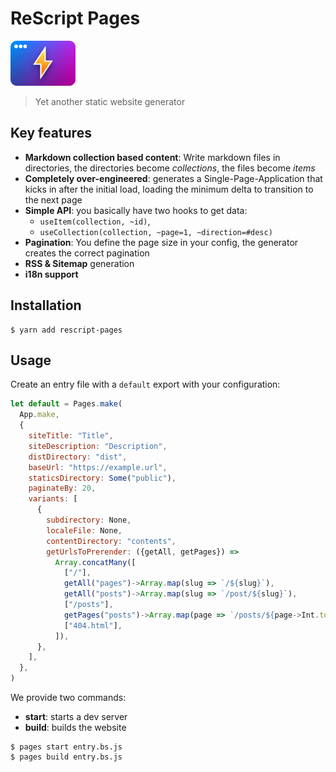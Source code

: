 # ReScript Pages

<img src="statics/logo.svg" width="104" height="72" alt="" />

> Yet another static website generator

## Key features

- **Markdown collection based content**: Write markdown files in directories, the directories become _collections_, the files become _items_
- **Completely over-engineered**: generates a Single-Page-Application that kicks in after the initial load, loading the minimum delta to transition to the next page
- **Simple API**: you basically have two hooks to get data:
  - `useItem(collection, ~id)`, 
  - `useCollection(collection, ~page=1, ~direction=#desc)`
- **Pagination**: You define the page size in your config, the generator creates the correct pagination
- **RSS & Sitemap** generation
- **i18n support**

## Installation

```console
$ yarn add rescript-pages
```

## Usage

Create an entry file with a `default` export with your configuration:

```js
let default = Pages.make(
  App.make,
  {
    siteTitle: "Title",
    siteDescription: "Description",
    distDirectory: "dist",
    baseUrl: "https://example.url",
    staticsDirectory: Some("public"),
    paginateBy: 20,
    variants: [
      {
        subdirectory: None,
        localeFile: None,
        contentDirectory: "contents",
        getUrlsToPrerender: ({getAll, getPages}) =>
          Array.concatMany([
            ["/"],
            getAll("pages")->Array.map(slug => `/${slug}`),
            getAll("posts")->Array.map(slug => `/post/${slug}`),
            ["/posts"],
            getPages("posts")->Array.map(page => `/posts/${page->Int.toString}`),
            ["404.html"],
          ]),
      },
    ],
  },
)
```

We provide two commands:

- **start**: starts a dev server
- **build**: builds the website

```console
$ pages start entry.bs.js
$ pages build entry.bs.js
```
